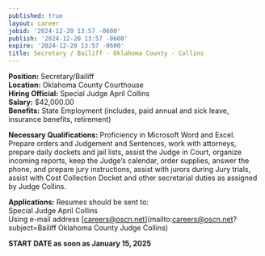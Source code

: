 ```yaml
---
published: true
layout: career
jobid: '2024-12-20 13:57 -0600'
publish: '2024-12-20 13:57 -0600'
expire: '2024-12-20 13:57 -0600'
title: Secretary / Bailiff - Oklahoma County - Collins
---
```

**Position:** Secretary/Bailiff  
**Location:** Oklahoma County Courthouse  
**Hiring Official:** Special Judge April Collins  
**Salary:** $42,000.00  
**Benefits:** State Employment (includes, paid annual and sick leave, insurance benefits, retirement)

**Necessary Qualifications:** Proficiency in Microsoft Word and Excel.  Prepare orders and Judgement and Sentences, work with attorneys, prepare daily dockets and jail lists, assist the Judge in Court, organize incoming reports, keep the Judge’s calendar, order supplies, answer the phone, and prepare jury instructions, assist with jurors during Jury trials, assist with Cost Collection Docket and other secretarial duties as assigned by Judge Collins.

**Applications:** Resumes should be sent to:  
Special Judge April Collins  
Using e-mail address [careers@oscn.net](mailto:careers@oscn.net?subject=Bailiff Oklahoma County Judge Collins)

**START DATE as soon as January 15, 2025**
